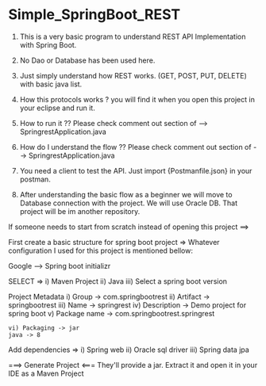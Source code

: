 # Simple_SpringBoot_REST
1. This is a very basic program to understand REST API Implementation with Spring Boot.
2. No Dao or Database has been used here.
3. Just simply understand how REST works. (GET, POST, PUT, DELETE) with basic java list.
4. How this protocols works ? you will find it when you open this project in your eclipse and run it.
5. How to run it ?? Please check comment out section of --> SpringrestApplication.java
6. How do I understand the flow ?? Please check comment out section of --> SpringrestApplication.java
7. You need a client to test the API. Just import {Postmanfile.json} in your postman.

8. After understanding the basic flow as a beginner we will move to Database connection with the project. We will use Oracle DB. That project will be im another repository. 



If someone needs to start from scratch instead of opening this project ==> 

First create a basic structure for spring boot project => 
Whatever configuration I used for this project is mentioned bellow: 

Google --> Spring boot initializr

SELECT => 
	i) Maven Project
	ii) Java
	iii) Select a spring boot version
	
Project Metadata
	i) Group -> com.springbootrest
	ii) Artifact -> springbootrest
	iii) Name -> springrest
	iv) Description -> Demo project for spring boot
	v) Package name -> com.springbootrest.springrest 
	
	vi) Packaging -> jar
	java -> 8

Add dependencies => 
		i) Spring web
		ii) Oracle sql driver
		iii) Spring data jpa
		
===> Generate Project <===
They'll provide a jar. Extract it and open it in your IDE as a Maven Project
